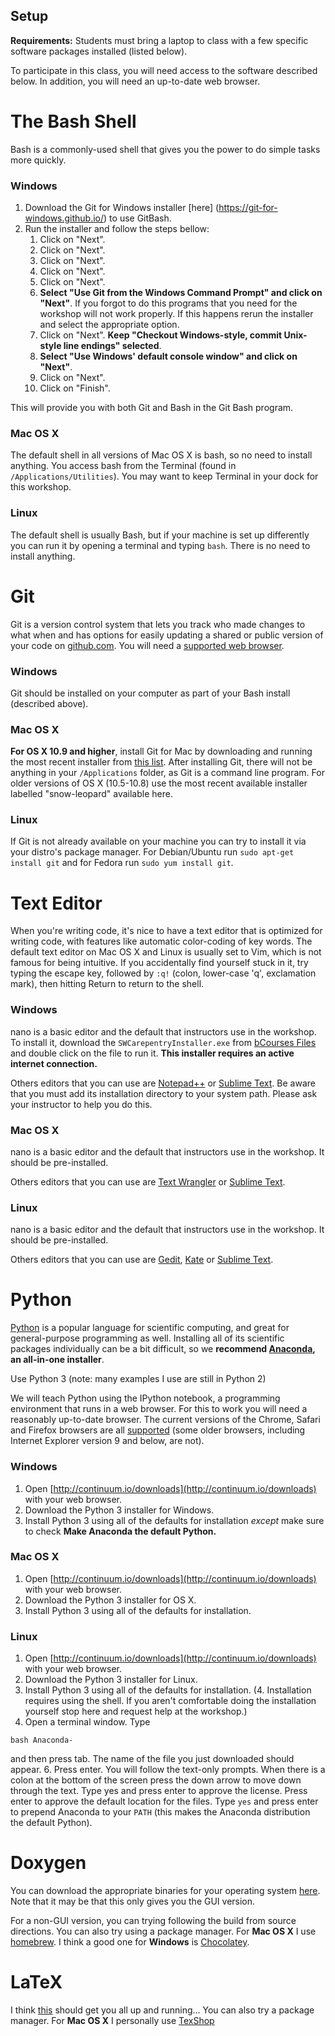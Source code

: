 ## Setup

**Requirements:** Students must bring a laptop to class with a few specific software packages installed (listed below).

To participate in this class, you will need access to the software described below. In addition, you will need an up-to-date web browser.


# The Bash Shell

Bash is a commonly-used shell that gives you the power to do simple tasks more quickly.

### Windows

1. Download the Git for Windows installer [here]
(https://git-for-windows.github.io/) to use GitBash.
2. Run the installer and follow the steps bellow:
   1. Click on "Next".
   2. Click on "Next".
   3. Click on "Next".
   4. Click on "Next".
   5. Click on "Next".
   6. **Select "Use Git from the Windows Command Prompt" and click on "Next"**. If you forgot to do this programs that you need for the workshop will not work properly. If this happens rerun the installer and select the appropriate option.
   7. Click on "Next". **Keep "Checkout Windows-style, commit Unix-style line endings" selected**.
   8. **Select "Use Windows' default console window" and click on "Next"**.
   9. Click on "Next".
   10. Click on "Finish".

This will provide you with both Git and Bash in the Git Bash program.

### Mac OS X

The default shell in all versions of Mac OS X is bash, so no need to install anything. You access bash from the Terminal (found in `/Applications/Utilities`). You may want to keep Terminal in your dock for this workshop.

### Linux

The default shell is usually Bash, but if your machine is set up differently you can run it by opening a terminal and typing `bash`. There is no need to install anything.


# Git

Git is a version control system that lets you track who made changes to what when and has options for easily updating a shared or public version of your code on [github.com](github.com). You will need a [supported web browser](https://help.github.com/articles/supported-browsers/).

### Windows

Git should be installed on your computer as part of your Bash install (described above).

### Mac OS X

**For OS X 10.9 and higher**, install Git for Mac by downloading and running the most recent installer from [this list](https://sourceforge.net/projects/git-osx-installer/files/). After installing Git, there will not be anything in your `/Applications` folder, as Git is a command line program. For older versions of OS X (10.5-10.8) use the most recent available installer labelled "snow-leopard" available here.

### Linux

If Git is not already available on your machine you can try to install it via your distro's package manager. For Debian/Ubuntu run `sudo apt-get install git` and for Fedora run `sudo yum install git`.


# Text Editor

When you're writing code, it's nice to have a text editor that is optimized for writing code, with features like automatic color-coding of key words. The default text editor on Mac OS X and Linux is usually set to Vim, which is not famous for being intuitive. If you accidentally find yourself stuck in it, try typing the escape key, followed by `:q!` (colon, lower-case 'q', exclamation mark), then hitting Return to return to the shell.

### Windows

nano is a basic editor and the default that instructors use in the workshop. To install it, download the `SWCarepentryInstaller.exe` from [bCourses Files](https://bcourses.berkeley.edu/courses/1403581/files) and double click on the file to run it. **This installer requires an active internet connection.**

Others editors that you can use are [Notepad++](https://notepad-plus-plus.org/) or [Sublime Text](http://www.sublimetext.com/). Be aware that you must add its installation directory to your system path. Please ask your instructor to help you do this.

### Mac OS X

nano is a basic editor and the default that instructors use in the workshop. It should be pre-installed.

Others editors that you can use are [Text Wrangler](http://www.barebones.com/products/textwrangler/) or [Sublime Text](http://www.sublimetext.com/).

### Linux

nano is a basic editor and the default that instructors use in the workshop. It should be pre-installed.

Others editors that you can use are [Gedit](https://wiki.gnome.org/Apps/Gedit), [Kate](https://kate-editor.org/) or [Sublime Text](http://www.sublimetext.com/).


# Python

[Python](https://www.python.org/) is a popular language for scientific computing, and great for general-purpose programming as well. Installing all of its scientific packages individually can be a bit difficult, so we **recommend [Anaconda](https://www.continuum.io/why-anaconda), an all-in-one installer**.

Use Python 3 (note: many examples I use are still in Python 2)

We will teach Python using the IPython notebook, a programming environment that runs in a web browser. For this to work you will need a reasonably up-to-date browser. The current versions of the Chrome, Safari and Firefox browsers are all [supported](http://ipython.org/ipython-doc/2/install/install.html#browser-compatibility) (some older browsers, including Internet Explorer version 9 and below, are not).

### Windows

1. Open [http://continuum.io/downloads](http://continuum.io/downloads) with your web browser.
2. Download the Python 3 installer for Windows.
3. Install Python 3 using all of the defaults for installation *except* make sure to check **Make Anaconda the default Python.**

### Mac OS X

1. Open [http://continuum.io/downloads](http://continuum.io/downloads) with your web browser.
2. Download the Python 3 installer for OS X.
3. Install Python 3 using all of the defaults for installation.


### Linux

1. Open [http://continuum.io/downloads](http://continuum.io/downloads) with your web browser.
2. Download the Python 3 installer for  Linux.
3. Install Python 3 using all of the defaults for installation. (4. Installation requires using the shell. If you aren't comfortable doing the installation yourself stop here and request help at the workshop.)
5. Open a terminal window.
Type

 `bash Anaconda-`

and then press tab. The name of the file you just downloaded should appear.
6. Press enter. You will follow the text-only prompts. When there is a colon at the bottom of the screen press the down arrow to move down through the text. Type yes and press enter to approve the license. Press enter to approve the default location for the files. Type `yes` and press enter to prepend Anaconda to your `PATH` (this makes the Anaconda distribution the default Python).


# Doxygen

You can download the appropriate binaries for your operating system [here](https://www.stack.nl/~dimitri/doxygen/download.html). Note that it may be that this only gives you the GUI version.

For a non-GUI version, you can trying following the build from source directions. You can also try using a package manager. For **Mac OS X** I use [homebrew](https://brew.sh/). I think a good one for **Windows** is [Chocolatey](https://chocolatey.org/). 


# LaTeX

I think [this](https://latex-project.org/ftp.html) should get you all up and running... You can also try a package manager. For **Mac OS X** I personally use [TexShop](http://pages.uoregon.edu/koch/texshop/)

